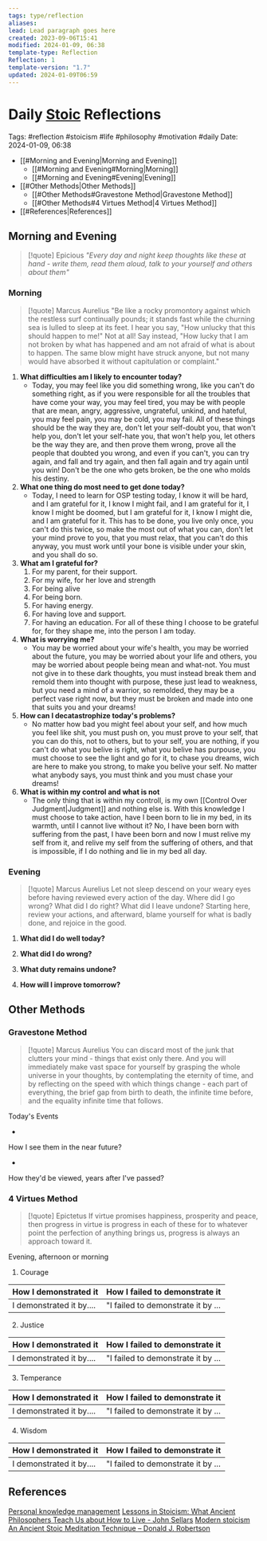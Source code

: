```yaml
---
tags: type/reflection
aliases: 
lead: Lead paragraph goes here
created: 2023-09-06T15:41
modified: 2024-01-09, 06:38
template-type: Reflection
Reflection: 1
template-version: "1.7"
updated: 2024-01-09T06:59
---
```



# Daily [Stoic](../SLIP-BOX/Stoicism.md) Reflections

Tags:  #reflection #stoicism #life #philosophy #motivation #daily 
Date: 2024-01-09, 06:38

- [[#Morning and Evening|Morning and Evening]]
	- [[#Morning and Evening#Morning|Morning]]
	- [[#Morning and Evening#Evening|Evening]]
- [[#Other Methods|Other Methods]]
	- [[#Other Methods#Gravestone Method|Gravestone Method]]
	- [[#Other Methods#4 Virtues Method|4 Virtues Method]]
- [[#References|References]]


## Morning and Evening

> [!quote] Epicious 
> _"Every day and night keep thoughts like these at hand - write them, read them aloud, talk to your yourself and others about them"_

### Morning

> [!quote] Marcus Aurelius
> "Be like a rocky promontory against which the restless surf continually pounds; it stands fast while the churning sea is lulled to sleep at its feet. I hear you say, "How unlucky that this should happen to me!" Not at all! Say instead, "How lucky that I am not broken by what has happened and am not afraid of what is about to happen. The same blow might have struck anyone, but not many would have absorbed it without capitulation or complaint."

1. **What difficulties am I likely to encounter today?**
	- Today, you may feel like you did something wrong, like you can't do something right, as if you were responsible for all the troubles that have come your way, you may feel tired, you may be with people that are mean, angry, aggressive, ungrateful, unkind, and hateful, you may feel pain, you may be cold, you may fail. All of these things should be the way they are, don't let your self-doubt you, that won't help you, don't let your self-hate you, that won't help you, let others be the way they are, and then prove them wrong, prove all the people that doubted you wrong, and even if you can't, you can try again, and fall and try again, and then fall again and try again until you win! Don't be the one who gets broken, be the one who molds his destiny.
2. **What one thing do most need to get done today?**
	- Today, I need to learn for OSP testing today, I know it will be hard, and I am grateful for it, I know I might fail, and I am grateful for it, I know I might be doomed, but I am grateful for it, I know I might die, and I am grateful for it. This has to be done, you live only once, you can't do this twice, so make the most out of what you can, don't let your mind prove to you, that you must relax, that you can't do this anyway, you must work until your bone is visible under your skin, and you shall do so.
1. **What am I grateful for?**
	1. For my parent, for their support.
	2. For my wife, for her love and strength
	3. For being alive
	4. For being born.
	5. For having energy.
	6. For having love and support.
	7. For having an education. For all of these thing I choose to be grateful for, for they shape me, into the person I am today.
2. **What is worrying me?**
	- You may be worried about your wife's health, you may be worried about the future, you may be worried about your life and others, you may be worried about people being mean and what-not. You must not give in to these dark thoughts, you must instead break them and remold them into thought with purpose, these just lead to weakness, but you need a mind of a warrior, so remolded, they may be a perfect vase right now, but they must be broken and made into one that suits you and your dreams!
3. **How can I decatastrophize today's problems?**
	- No matter how bad you might feel about your self, and how much you feel like shit, you must push on, you must prove to your self, that you can do this, not to others, but to your self, you are nothing, if you can't do what you belive is right, what you belive has purpouse, you must choose to see the light and go for it, to chase you dreams, wich are here to make you strong, to make you belive your self. No matter what anybody says, you must think and you must chase your dreams!
4. **What is within my control and what is not**
	- The only thing that is within my controll, is my own [[Control Over Judgment|Judgment]] and nothing else is. With this knowledge I must choose to take action, have I been born to lie in my bed, in its warmth, until I cannot live without it? No, I have been born with suffering from the past, I have been born and now I must relive my self from it, and relive my self from the suffering of others, and that is impossible, if I do nothing and lie in my bed all day.

### Evening

> [!quote] Marcus Aurelius
> Let not sleep descend on your weary eyes before having reviewed every action of the day. Where did I go wrong? What did I do right? What did I leave undone? Starting here, review your actions, and afterward, blame yourself for what is badly done, and rejoice in the good.

1. **What did I do well today?**

2. **What did I do wrong?**

4. **What duty remains undone?**

5. **How will I improve tomorrow?**

## Other Methods

### Gravestone Method

> [!quote] Marcus Aurelius
> You can discard most of the junk that clutters your mind - things that exist only there. And you will immediately make vast space for yourself by grasping the whole universe in your thoughts, by contemplating the eternity of time, and by reflecting on the speed with which things change - each part of everything, the brief gap from birth to death, the infinite time before, and the equality infinite time that follows. 

Today's Events 

-

How I see them in the near future? 

-

How they'd be viewed, years after I've passed?

### 4 Virtues Method

> [!quote] Epictetus 
> If virtue promises happiness, prosperity and peace, then progress in virtue is progress in each of these for to whatever point the perfection of anything brings us, progress is always an approach toward it.

Evening, afternoon or morning

1. Courage 

| How I demonstrated it  | How I failed to demonstrate it |
| ------------------- | ---------------- |
| I demonstrated it by....                 | "I failed to demonstrate it by ...              |

2. Justice

| How I demonstrated it  | How I failed to demonstrate it |
| ------------------- | ---------------- |
| I demonstrated it by....                 | "I failed to demonstrate it by ...             

3. Temperance

| How I demonstrated it  | How I failed to demonstrate it |
| ------------------- | ---------------- |
| I demonstrated it by....                 | "I failed to demonstrate it by ...             

4. Wisdom

| How I demonstrated it  | How I failed to demonstrate it |
| ------------------- | ---------------- |
| I demonstrated it by....                 | "I failed to demonstrate it by ...             

## References

[Personal knowledge management](Personal%20knowledge%20management.md)
[Lessons in Stoicism: What Ancient Philosophers Teach Us about How to Live - John Sellars](https://books.google.cz/books/about/Lessons_in_Stoicism.html?id=ky84zQEACAAJ&redir_esc=y)
[Modern stoicism](https://modernstoicism.com/)
[An Ancient Stoic Meditation Technique – Donald J. Robertson](https://donaldrobertson.name/2017/03/22/an-ancient-stoic-meditation-technique/)


